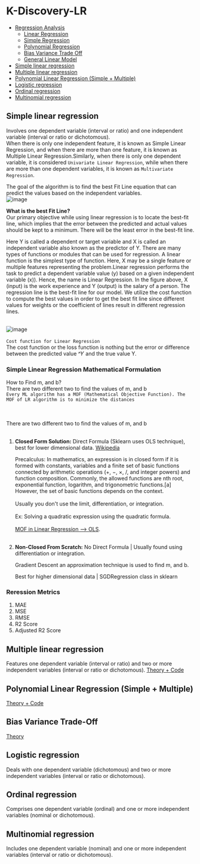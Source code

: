 # K-Discovery-LR

- [Regression Analysis](#regression-analysis)
  - [Linear Regression](#linear-regression)
  - [Simple Regression](#simple-regression)
  - [Polynomial Regression](#polynomial-regression)
  - [Bias Variance Trade Off](#bias-variance-trade-off)
  - [General Linear Model](#general-linear-model)
- [Simple linear regression](#simple-linear-regression)
- [Multiple linear regression](#multiple-linear-regression)
- [Polynomial Linear Regression (Simple + Multiple)](#polynomial-linear-regression-simple--multiple)
- [Logistic regression](#logistic-regression)
- [Ordinal regression](#ordinal-regression)
- [Multinomial regression](#multinomial-regression)


## Simple linear regression
Involves one dependent variable (interval or ratio) and one independent variable (interval or ratio or dichotomous).<br>
When there is only one independent feature, it is known as Simple Linear Regression, and when there are more than one feature, it is known as Multiple Linear Regression.Similarly, when there is only one dependent variable, it is considered ```Univariate Linear Regression```, while when there are more than one dependent variables, it is known as ```Multivariate Regression```.<br>

The goal of the algorithm is to find the best Fit Line equation that can predict the values based on the independent variables.<br>
![image](https://github.com/user-attachments/assets/914e09bf-0174-451d-8ad9-46384413a9c9)

**What is the best Fit Line?**<br>
Our primary objective while using linear regression is to locate the best-fit line, which implies that the error between the predicted and actual values should be kept to a minimum. There will be the least error in the best-fit line.<br>

Here Y is called a dependent or target variable and X is called an independent variable also known as the predictor of Y. There are many types of functions or modules that can be used for regression. A linear function is the simplest type of function. Here, X may be a single feature or multiple features representing the problem.Linear regression performs the task to predict a dependent variable value (y) based on a given independent variable (x)). Hence, the name is Linear Regression. In the figure above, X (input) is the work experience and Y (output) is the salary of a person. The regression line is the best-fit line for our model. We utilize the cost function to compute the best values in order to get the best fit line since different values for weights or the coefficient of lines result in different regression lines.<br><br>

![image](https://github.com/user-attachments/assets/b848e502-3e4d-4961-9cd9-23e4aa977738)
<br><br>
```Cost function for Linear Regression```<br>
The cost function or the loss function is nothing but the error or difference between the predicted value ^𝑌 and the true value Y.

### Simple Linear Regression Mathematical Formulation
How to Find m, and b?<br>
There are two different two to find the values of m, and b <br>
```Every ML algorithm has a MOF (Mathematical Objective Function). The MOF of LR algorithm is to minimize the distances``` <br><br><br>

 There are two different two to find the values of m, and b<br><br>
1. **Closed Form Solution:** Direct Formula (Sklearn uses OLS technique), best for lower dimensional data. [Wikipedia](https://en.wikipedia.org/wiki/Closed-form_expression)
   
   Precalculus: In mathematics, an expression is in closed form if it is formed with constants, variables and a finite set of basic functions connected by arithmetic operations (+, 
   −, ×, /, and integer powers) and function composition. Commonly, the allowed functions are nth root, exponential function, logarithm, and trigonometric functions.[a] However, the set of basic functions depends on the context.<br><br>
   Usually you don't use the limit, differentiation, or integration.<br><br>
   Ex: Solving a quadratic expression using the quadratic formula.<br><br>
   [MOF in Linear Regression --> OLS](https://en.wikipedia.org/wiki/Ordinary_least_squares#:~:text=In%20all%20cases%20the%20formula,how%20we%20interpret%20this%20result).<br><br>
   
2. **Non-Closed From Scratch:** No Direct Formula | Usually found using differentiation or integration. <br>
   
   Gradient Descent an approximation technique is used to find m, and b.<br>
   
   Best for higher dimensional data | SGDRegression class in sklearn <br>

### Reression Metrics
1. MAE 
2. MSE
3. RMSE
4. R2 Score
5. Adjusted R2 Score

## Multiple linear regression
Features one dependent variable (interval or ratio) and two or more independent variables (interval or ratio or dichotomous).
[Theory + Code](2-MLR.ipynb)

## Polynomial Linear Regression (Simple + Multiple)
[Theory + Code ](3-PLR.ipynb)

## Bias Variance Trade-Off
[Theory](4-Bias-Variance-TradeOff.ipynb)

## Logistic regression
Deals with one dependent variable (dichotomous) and two or more independent variables (interval or ratio or dichotomous).

## Ordinal regression
Comprises one dependent variable (ordinal) and one or more independent variables (nominal or dichotomous).

## Multinomial regression
Includes one dependent variable (nominal) and one or more independent variables (interval or ratio or dichotomous).
